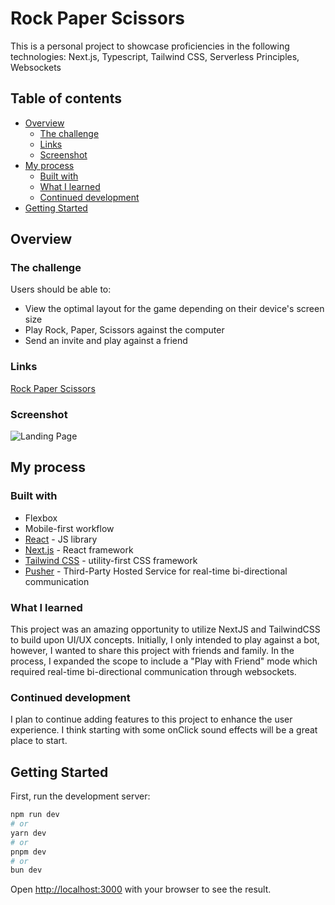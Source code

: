 # Rock Paper Scissors

This is a personal project to showcase proficiencies in the following technologies:
Next.js, Typescript, Tailwind CSS, Serverless Principles, Websockets

## Table of contents

- [Overview](#overview)
  - [The challenge](#the-challenge)
  - [Links](#links)
  - [Screenshot](#screenshot)
- [My process](#my-process)
  - [Built with](#built-with)
  - [What I learned](#what-i-learned)
  - [Continued development](#continued-development)
- [Getting Started](#getting-started)

## Overview

### The challenge

Users should be able to:

- View the optimal layout for the game depending on their device's screen size
- Play Rock, Paper, Scissors against the computer
- Send an invite and play against a friend

### Links

[Rock Paper Scissors](https://rps-game-nine-blond.vercel.app/)

### Screenshot

![Landing Page](https://i.imgur.com/uoc0ryX.png)

## My process

### Built with

- Flexbox
- Mobile-first workflow
- [React](https://reactjs.org/) - JS library
- [Next.js](https://nextjs.org/) - React framework
- [Tailwind CSS](https://tailwindcss.com/) - utility-first CSS framework
- [Pusher](https://pusher.com/) - Third-Party Hosted Service for real-time bi-directional communication

### What I learned

This project was an amazing opportunity to utilize NextJS and TailwindCSS to build upon UI/UX concepts. Initially, I only intended to play against a bot, however, I wanted to share this project with friends and family. In the process, I expanded the scope to include a "Play with Friend" mode which required real-time bi-directional communication through websockets.

### Continued development

I plan to continue adding features to this project to enhance the user experience. I think starting with some onClick sound effects will be a great place to start.

## Getting Started

First, run the development server:

```bash
npm run dev
# or
yarn dev
# or
pnpm dev
# or
bun dev
```

Open [http://localhost:3000](http://localhost:3000) with your browser to see the result.
